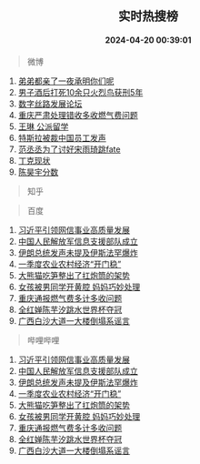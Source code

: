 <div align="center"><h2>实时热搜榜</h2><h4>2024-04-20 00:39:01</h4></div>

> 微博  

1. [弟弟都亲了一夜承明你们呢](https://s.weibo.com/weibo?q=%23%E5%BC%9F%E5%BC%9F%E9%83%BD%E4%BA%B2%E4%BA%86%E4%B8%80%E5%A4%9C%E6%89%BF%E6%98%8E%E4%BD%A0%E4%BB%AC%E5%91%A2%23&t=31&band_rank=1&Refer=top)<br />
2. [男子酒后打死10余只火烈鸟获刑5年](https://s.weibo.com/weibo?q=%23%E7%94%B7%E5%AD%90%E9%85%92%E5%90%8E%E6%89%93%E6%AD%BB10%E4%BD%99%E5%8F%AA%E7%81%AB%E7%83%88%E9%B8%9F%E8%8E%B7%E5%88%915%E5%B9%B4%23&t=31&band_rank=2&Refer=top)<br />
3. [数字丝路发展论坛](https://s.weibo.com/weibo?q=%23%E6%95%B0%E5%AD%97%E4%B8%9D%E8%B7%AF%E5%8F%91%E5%B1%95%E8%AE%BA%E5%9D%9B%23&t=31&band_rank=3&Refer=top)<br />
4. [重庆严肃处理错收多收燃气费问题](https://s.weibo.com/weibo?q=%23%E9%87%8D%E5%BA%86%E4%B8%A5%E8%82%83%E5%A4%84%E7%90%86%E9%94%99%E6%94%B6%E5%A4%9A%E6%94%B6%E7%87%83%E6%B0%94%E8%B4%B9%E9%97%AE%E9%A2%98%23&t=31&band_rank=4&Refer=top)<br />
5. [王琳 公派留学](https://s.weibo.com/weibo?q=%E7%8E%8B%E7%90%B3%20%E5%85%AC%E6%B4%BE%E7%95%99%E5%AD%A6&t=31&band_rank=5&Refer=top)<br />
6. [特斯拉被裁中国员工发声](https://s.weibo.com/weibo?q=%23%E7%89%B9%E6%96%AF%E6%8B%89%E8%A2%AB%E8%A3%81%E4%B8%AD%E5%9B%BD%E5%91%98%E5%B7%A5%E5%8F%91%E5%A3%B0%23&t=31&band_rank=6&Refer=top)<br />
7. [范丞丞为了讨好宋雨琦跳fate](https://s.weibo.com/weibo?q=%23%E8%8C%83%E4%B8%9E%E4%B8%9E%E4%B8%BA%E4%BA%86%E8%AE%A8%E5%A5%BD%E5%AE%8B%E9%9B%A8%E7%90%A6%E8%B7%B3fate%23&t=31&band_rank=7&Refer=top)<br />
8. [丁克现状](https://s.weibo.com/weibo?q=%E4%B8%81%E5%85%8B%E7%8E%B0%E7%8A%B6&t=31&band_rank=8&Refer=top)<br />
9. [陈昊宇分数](https://s.weibo.com/weibo?q=%E9%99%88%E6%98%8A%E5%AE%87%E5%88%86%E6%95%B0&t=31&band_rank=9&Refer=top)<br />

> 知乎  


> 百度  

1. [习近平引领网信事业高质量发展](https://www.baidu.com/s?wd=%E4%B9%A0%E8%BF%91%E5%B9%B3%E5%BC%95%E9%A2%86%E7%BD%91%E4%BF%A1%E4%BA%8B%E4%B8%9A%E9%AB%98%E8%B4%A8%E9%87%8F%E5%8F%91%E5%B1%95&sa=fyb_news&rsv_dl=fyb_news)<br />
2. [中国人民解放军信息支援部队成立](https://www.baidu.com/s?wd=%E4%B8%AD%E5%9B%BD%E4%BA%BA%E6%B0%91%E8%A7%A3%E6%94%BE%E5%86%9B%E4%BF%A1%E6%81%AF%E6%94%AF%E6%8F%B4%E9%83%A8%E9%98%9F%E6%88%90%E7%AB%8B&sa=fyb_news&rsv_dl=fyb_news)<br />
3. [伊朗总统发声未提及伊斯法罕爆炸](https://www.baidu.com/s?wd=%E4%BC%8A%E6%9C%97%E6%80%BB%E7%BB%9F%E5%8F%91%E5%A3%B0%E6%9C%AA%E6%8F%90%E5%8F%8A%E4%BC%8A%E6%96%AF%E6%B3%95%E7%BD%95%E7%88%86%E7%82%B8&sa=fyb_news&rsv_dl=fyb_news)<br />
4. [一季度农业农村经济“开门稳”](https://www.baidu.com/s?wd=%E4%B8%80%E5%AD%A3%E5%BA%A6%E5%86%9C%E4%B8%9A%E5%86%9C%E6%9D%91%E7%BB%8F%E6%B5%8E%E2%80%9C%E5%BC%80%E9%97%A8%E7%A8%B3%E2%80%9D&sa=fyb_news&rsv_dl=fyb_news)<br />
5. [大熊猫吃笋整出了扛炮筒的架势](https://www.baidu.com/s?wd=%E5%A4%A7%E7%86%8A%E7%8C%AB%E5%90%83%E7%AC%8B%E6%95%B4%E5%87%BA%E4%BA%86%E6%89%9B%E7%82%AE%E7%AD%92%E7%9A%84%E6%9E%B6%E5%8A%BF&sa=fyb_news&rsv_dl=fyb_news)<br />
6. [女孩被男同学开黄腔 妈妈巧妙处理](https://www.baidu.com/s?wd=%E5%A5%B3%E5%AD%A9%E8%A2%AB%E7%94%B7%E5%90%8C%E5%AD%A6%E5%BC%80%E9%BB%84%E8%85%94+%E5%A6%88%E5%A6%88%E5%B7%A7%E5%A6%99%E5%A4%84%E7%90%86&sa=fyb_news&rsv_dl=fyb_news)<br />
7. [重庆通报燃气费多计多收问题](https://www.baidu.com/s?wd=%E9%87%8D%E5%BA%86%E9%80%9A%E6%8A%A5%E7%87%83%E6%B0%94%E8%B4%B9%E5%A4%9A%E8%AE%A1%E5%A4%9A%E6%94%B6%E9%97%AE%E9%A2%98&sa=fyb_news&rsv_dl=fyb_news)<br />
8. [全红婵陈芋汐跳水世界杯夺冠](https://www.baidu.com/s?wd=%E5%85%A8%E7%BA%A2%E5%A9%B5%E9%99%88%E8%8A%8B%E6%B1%90%E8%B7%B3%E6%B0%B4%E4%B8%96%E7%95%8C%E6%9D%AF%E5%A4%BA%E5%86%A0&sa=fyb_news&rsv_dl=fyb_news)<br />
9. [广西白沙大道一大楼倒塌系谣言](https://www.baidu.com/s?wd=%E5%B9%BF%E8%A5%BF%E7%99%BD%E6%B2%99%E5%A4%A7%E9%81%93%E4%B8%80%E5%A4%A7%E6%A5%BC%E5%80%92%E5%A1%8C%E7%B3%BB%E8%B0%A3%E8%A8%80&sa=fyb_news&rsv_dl=fyb_news)<br />

> 哔哩哔哩  

1. [习近平引领网信事业高质量发展](https://www.baidu.com/s?wd=%E4%B9%A0%E8%BF%91%E5%B9%B3%E5%BC%95%E9%A2%86%E7%BD%91%E4%BF%A1%E4%BA%8B%E4%B8%9A%E9%AB%98%E8%B4%A8%E9%87%8F%E5%8F%91%E5%B1%95&sa=fyb_news&rsv_dl=fyb_news)<br />
2. [中国人民解放军信息支援部队成立](https://www.baidu.com/s?wd=%E4%B8%AD%E5%9B%BD%E4%BA%BA%E6%B0%91%E8%A7%A3%E6%94%BE%E5%86%9B%E4%BF%A1%E6%81%AF%E6%94%AF%E6%8F%B4%E9%83%A8%E9%98%9F%E6%88%90%E7%AB%8B&sa=fyb_news&rsv_dl=fyb_news)<br />
3. [伊朗总统发声未提及伊斯法罕爆炸](https://www.baidu.com/s?wd=%E4%BC%8A%E6%9C%97%E6%80%BB%E7%BB%9F%E5%8F%91%E5%A3%B0%E6%9C%AA%E6%8F%90%E5%8F%8A%E4%BC%8A%E6%96%AF%E6%B3%95%E7%BD%95%E7%88%86%E7%82%B8&sa=fyb_news&rsv_dl=fyb_news)<br />
4. [一季度农业农村经济“开门稳”](https://www.baidu.com/s?wd=%E4%B8%80%E5%AD%A3%E5%BA%A6%E5%86%9C%E4%B8%9A%E5%86%9C%E6%9D%91%E7%BB%8F%E6%B5%8E%E2%80%9C%E5%BC%80%E9%97%A8%E7%A8%B3%E2%80%9D&sa=fyb_news&rsv_dl=fyb_news)<br />
5. [大熊猫吃笋整出了扛炮筒的架势](https://www.baidu.com/s?wd=%E5%A4%A7%E7%86%8A%E7%8C%AB%E5%90%83%E7%AC%8B%E6%95%B4%E5%87%BA%E4%BA%86%E6%89%9B%E7%82%AE%E7%AD%92%E7%9A%84%E6%9E%B6%E5%8A%BF&sa=fyb_news&rsv_dl=fyb_news)<br />
6. [女孩被男同学开黄腔 妈妈巧妙处理](https://www.baidu.com/s?wd=%E5%A5%B3%E5%AD%A9%E8%A2%AB%E7%94%B7%E5%90%8C%E5%AD%A6%E5%BC%80%E9%BB%84%E8%85%94+%E5%A6%88%E5%A6%88%E5%B7%A7%E5%A6%99%E5%A4%84%E7%90%86&sa=fyb_news&rsv_dl=fyb_news)<br />
7. [重庆通报燃气费多计多收问题](https://www.baidu.com/s?wd=%E9%87%8D%E5%BA%86%E9%80%9A%E6%8A%A5%E7%87%83%E6%B0%94%E8%B4%B9%E5%A4%9A%E8%AE%A1%E5%A4%9A%E6%94%B6%E9%97%AE%E9%A2%98&sa=fyb_news&rsv_dl=fyb_news)<br />
8. [全红婵陈芋汐跳水世界杯夺冠](https://www.baidu.com/s?wd=%E5%85%A8%E7%BA%A2%E5%A9%B5%E9%99%88%E8%8A%8B%E6%B1%90%E8%B7%B3%E6%B0%B4%E4%B8%96%E7%95%8C%E6%9D%AF%E5%A4%BA%E5%86%A0&sa=fyb_news&rsv_dl=fyb_news)<br />
9. [广西白沙大道一大楼倒塌系谣言](https://www.baidu.com/s?wd=%E5%B9%BF%E8%A5%BF%E7%99%BD%E6%B2%99%E5%A4%A7%E9%81%93%E4%B8%80%E5%A4%A7%E6%A5%BC%E5%80%92%E5%A1%8C%E7%B3%BB%E8%B0%A3%E8%A8%80&sa=fyb_news&rsv_dl=fyb_news)<br />
